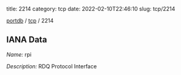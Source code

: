 title: 2214
category: tcp
date: 2022-02-10T22:46:10
slug: tcp/2214

[portdb](/) / [tcp](/category/tcp.html) / 2214


## IANA Data

_Name:_ rpi

_Description:_ RDQ Protocol Interface

